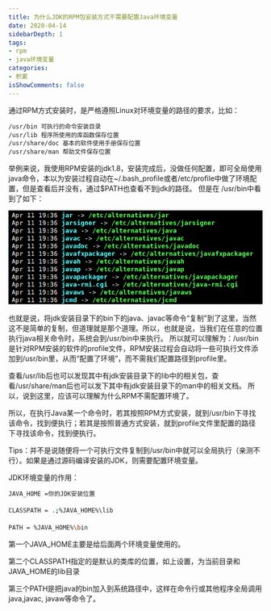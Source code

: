 ```yaml
---
title: 为什么JDK的RPM包安装方式不需要配置Java环境变量
date: 2020-04-14
sidebarDepth: 1
tags:
- rpm
- java环境变量
categories:
- 积累  
isShowComments: false
---
```


通过RPM方式安装时，是严格遵照Linux对环境变量的路径的要求，比如：

```bash
/usr/bin 可执行的命令安装目录
/usr/lib 程序所使用的库函数保存位置
/usr/share/doc 基本的软件使用手册保存位置
/usr/share/man 帮助文件保存位置
```

举例来说，我使用RPM安装的jdk1.8，安装完成后，没做任何配置，即可全局使用java命令，本以为安装过程自动在~/.bash_profile或者/etc/profile中做了环境配置，但是查看后并没有，通过$PATH也查看不到jdk的路径。
 但是在 /usr/bin中看到了如下：

![](./images/rpm.png)

也就是说，将jdk安装目录下的bin下的java、javac等命令“复制”到了这里，当然这不是简单的复制，但道理就是那个道理。所以，也就是说，当我们在任意的位置执行java相关命令时，系统会到/usr/bin中来执行。
 所以就可以理解为：/usr/bin是针对RPM安装的软件的profile文件，RPM安装过程会自动将一些可执行文件添加到/usr/bin里，从而“配置了环境”，而不需我们配置路径到profile里。

查看/usr/lib后也可以发现其中有jdk安装目录下的lib中的相关包，查看/usr/share/man后也可以发下其中有jdk安装目录下的man中的相关文档。
 所以，说到这里，应该可以理解为什么RPM不需配置环境了。

所以，在执行Java某一个命令时，若其按照RPM方式安装，就到/usr/bin下寻找该命令，找到便执行；若其是按照普通方式安装，就到profile文件里配置的路径下寻找该命令，找到便执行。

Tips：并不是说随便将一个可执行文件复制到/usr/bin中就可以全局执行（亲测不行）。如果是通过源码编译安装的JDK，则需要配置环境变量。

JDK环境变量的作用：

```bash
JAVA_HOME =你的JDK安装位置

CLASSPATH = .;%JAVA_HOME%\lib

PATH = %JAVA_HOME%\bin
```

第一个JAVA_HOME主要是给后面两个环境变量使用的。

第二个CLASSPATH指定的是默认的类库的位置，如上设置，为当前目录和JAVA_HOME的lib目录

第三个PATH是把java的bin加入到系统路径中，这样在命令行或其他程序全局调用java,javac, javaw等命令了。